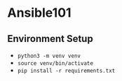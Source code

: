 # Ansible101

## Environment Setup
 - `python3 -m venv venv`
 - `source venv/bin/activate`
 - `pip install -r requirements.txt`
